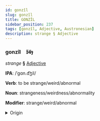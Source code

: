 ```yaml
---
id: gonzîl
slug: gonzîl
title: GONZÎL
sidebar_position: 237
tags: [gonzîl, Adjective, Austronesian]
description: strange § Adjective
---
```


### gonzîl&emsp;<span kind="abugida">ꜿ̃ⱴ͊ɟ</span>

*strange* **§** [Adjective](../../tags/Adjective)

**IPA**: /ˈgɑn.d͡ʒil/

**Verb**: to be strange/weird/abnormal

**Noun**: strangeness/weirdness/abnormality

**Modifier**: strange/weird/abnormal

<details>
    <summary>Origin</summary>
    Malay ݢنجيل‎ ganjil /ɡand͡ʒil/<br/>
    <em>Austronesian Language Family</em>
</details>